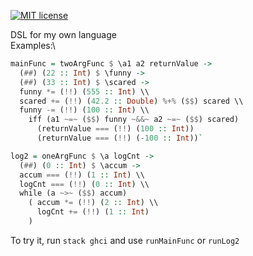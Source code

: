 [![MIT license](https://img.shields.io/badge/license-MIT-blue.svg)](https://github.com/timfame/fp-homework/blob/master/LICENSE)

DSL for my own language\
Examples:\
```haskell
mainFunc = twoArgFunc $ \a1 a2 returnValue -> 
  (##) (22 :: Int) $ \funny ->
  (##) (33 :: Int) $ \scared ->
  funny *= (!!) (555 :: Int) \\
  scared += (!!) (42.2 :: Double) %+% ($$) scared \\
  funny -= (!!) (100 :: Int) \\
    iff (a1 ~=~ ($$) funny ~&&~ a2 ~=~ ($$) scared)
      (returnValue === (!!) (100 :: Int))
      (returnValue === (!!) (-100 :: Int))`

```

```haskell
log2 = oneArgFunc $ \a logCnt ->
  (##) (0 :: Int) $ \accum ->
  accum === (!!) (1 :: Int) \\
  logCnt === (!!) (0 :: Int) \\
  while (a ~>~ ($$) accum)
    ( accum *= (!!) (2 :: Int) \\
      logCnt += (!!) (1 :: Int)
    )
```

To try it, run `stack ghci` and use `runMainFunc` or `runLog2`

